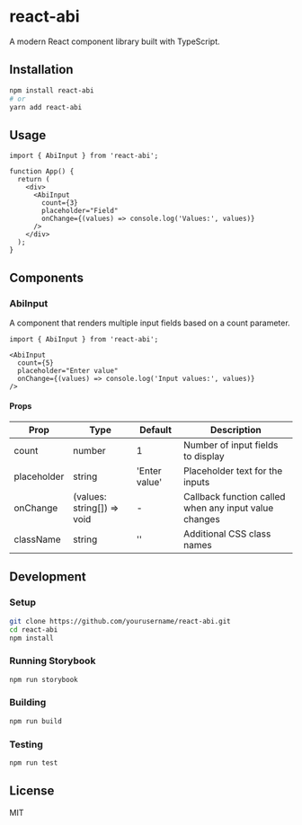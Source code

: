 # react-abi

A modern React component library built with TypeScript.

## Installation

```bash
npm install react-abi
# or
yarn add react-abi
```

## Usage

```tsx
import { AbiInput } from 'react-abi';

function App() {
  return (
    <div>
      <AbiInput 
        count={3} 
        placeholder="Field" 
        onChange={(values) => console.log('Values:', values)}
      />
    </div>
  );
}
```

## Components

### AbiInput

A component that renders multiple input fields based on a count parameter.

```tsx
import { AbiInput } from 'react-abi';

<AbiInput 
  count={5} 
  placeholder="Enter value" 
  onChange={(values) => console.log('Input values:', values)}
/>
```

#### Props

| Prop | Type | Default | Description |
|------|------|---------|-------------|
| count | number | 1 | Number of input fields to display |
| placeholder | string | 'Enter value' | Placeholder text for the inputs |
| onChange | (values: string[]) => void | - | Callback function called when any input value changes |
| className | string | '' | Additional CSS class names |

## Development

### Setup

```bash
git clone https://github.com/yourusername/react-abi.git
cd react-abi
npm install
```

### Running Storybook

```bash
npm run storybook
```

### Building

```bash
npm run build
```

### Testing

```bash
npm run test
```

## License

MIT 
